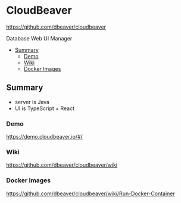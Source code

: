 # CloudBeaver

<https://github.com/dbeaver/cloudbeaver>

Database Web UI Manager

<!-- INDEX_START -->
- [Summary](#summary)
  - [Demo](#demo)
  - [Wiki](#wiki)
  - [Docker Images](#docker-images)
<!-- INDEX_END -->

## Summary

- server is Java
- UI is TypeScript + React

### Demo

https://demo.cloudbeaver.io/#/

### Wiki

https://github.com/dbeaver/cloudbeaver/wiki

### Docker Images

https://github.com/dbeaver/cloudbeaver/wiki/Run-Docker-Container
